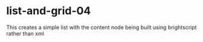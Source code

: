 # list-and-grid-04

This creates a simple list with the content node being built using brightscript rather than xml
